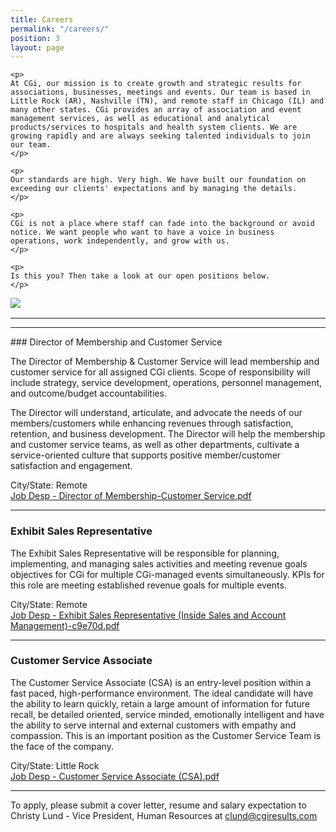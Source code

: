 ```yaml
---
title: Careers
permalink: "/careers/"
position: 3
layout: page
---
```


<div class="row mb-5 pb-4" style="margin-bottom: 1rem !important;">

  <div class="col-md-6">

    <p>
	At CGi, our mission is to create growth and strategic results for associations, businesses, meetings and events. Our team is based in Little Rock (AR), Nashville (TN), and remote staff in Chicago (IL) and many other states. CGi provides an array of association and event management services, as well as educational and analytical products/services to hospitals and health system clients. We are growing rapidly and are always seeking talented individuals to join our team.
    </p>

    <p>
    Our standards are high. Very high. We have built our foundation on exceeding our clients' expectations and by managing the details. 
    </p>

    <p>
    CGi is not a place where staff can fade into the background or avoid notice. We want people who want to have a voice in business operations, work independently, and grow with us. 
    </p>

    <p>
    Is this you? Then take a look at our open positions below.
    </p>

  </div>

  <div class="col-md-6">
    <img src="/uploads/Highland%20Ridge%20II.jpg" style="max-height: 375px;">
  </div>

</div>
<hr>


<hr>
### Director of Membership and Customer Service

The Director of Membership & Customer Service will lead membership and customer service for all assigned CGi clients. Scope of responsibility will include strategy, service development, operations, personnel management, and outcome/budget accountabilities. 

The Director will understand, articulate, and advocate the needs of our members/customers while enhancing revenues through satisfaction, retention, and business development. The Director will help the membership and customer service teams, as well as other departments, cultivate a service-oriented culture that supports positive member/customer satisfaction and engagement.
  <br />

City/State: Remote <br />
[Job Desp - Director of Membership-Customer Service.pdf](/uploads/Job%20Desp%20-%20Director%20of%20Membership-Customer%20Service.pdf)
<hr>

### Exhibit Sales Representative

The Exhibit Sales Representative will be responsible for planning, implementing, and managing sales activities and meeting revenue goals objectives for CGi for multiple CGi-managed events simultaneously.   KPIs for this role are meeting established revenue goals for multiple events.
  <br />

City/State: Remote <br />
[Job Desp - Exhibit Sales Representative (Inside Sales and Account Management)-c9e70d.pdf](/uploads/Job%20Desp%20-%20Exhibit%20Sales%20Representative%20(Inside%20Sales%20and%20Account%20Management)-c9e70d.pdf)
<hr>

### Customer Service Associate

The Customer Service Associate (CSA) is an entry-level position within a fast paced, high-performance environment. The ideal candidate will have the ability to learn quickly, retain a large amount of information for future recall, be detailed oriented, service minded, emotionally intelligent and have the ability to serve internal and external customers with empathy and compassion. This is an important position as the Customer Service Team is the face of the company.
  <br />

City/State: Little Rock <br />
[Job Desp - Customer Service Associate (CSA).pdf](/uploads/Job%20Desp%20-%20Customer%20Service%20Associate%20(CSA).pdf)
<hr>

To apply, please submit a cover letter, resume and salary expectation to Christy Lund - Vice President, Human Resources at clund@cgiresults.com


